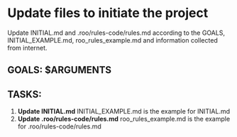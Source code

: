 # Update files to initiate the project
Update INITIAL.md and .roo/rules-code/rules.md according to the GOALS, INITIAL_EXAMPLE.md, roo_rules_example.md and information collected from internet.


## GOALS: $ARGUMENTS

## TASKS:
1. **Update INITIAL.md**
INITIAL_EXAMPLE.md is the example for INITIAL.md
2. **Update .roo/rules-code/rules.md**
roo_rules_example.md is the example for .roo/rules-code/rules.md


